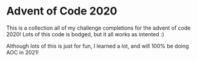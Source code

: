 # Advent of Code 2020
This is a collection all of my challenge completions for the advent of code 2020! Lots of this code is bodged, but it all works as intented :)

Although lots of this is just for fun, I learned a lot, and will 100% be doing AOC in 2021!

